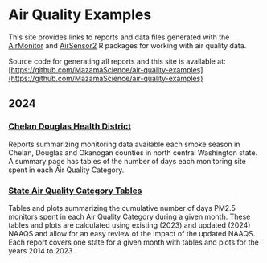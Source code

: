 # Air Quality Examples

This site provides links to reports and data files generated with the
[AirMonitor](https://mazamascience.github.io/AirMonitor) and 
[AirSensor2](https://mazamascience.github.io/AirSensor2) 
R packages for working with air quality data.

Source code for generating all reports and this site is available at:
[https://github.com/MazamaScience/air-quality-examples](https://github.com/MazamaScience/air-quality-examples)

## 2024

### [Chelan Douglas Health District](./2024/Chelan-Douglas_Health_District)

Reports summarizing monitoring data available each smoke season in Chelan,
Douglas and Okanogan counties in north central Washington state. A summary
page has tables of the number of days each monitoring site spent in each
Air Quality Category.

### [State Air Quality Category Tables](./2024/State_AQC_Tables)

Tables and plots summarizing the cumulative number of days PM2.5 monitors
spent in each Air Quality Category during a given month. These tables and plots
are calculated using existing (2023) and updated (2024) NAAQS and allow for an
easy review of the impact of the updated NAAQS. Each report covers one state 
for a given month with tables and plots for the years 2014 to 2023.